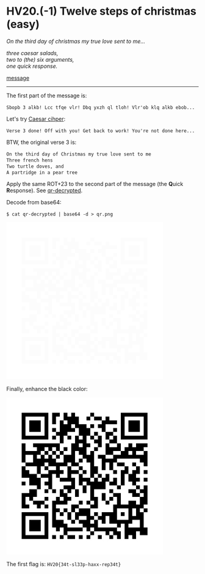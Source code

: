 # HV20.(-1) Twelve steps of christmas (easy)

_On the third day of christmas my true love sent to me..._

_three caesar salads,_  
_two to (the) six arguments,_  
_one quick response._

[message](message)

---

The first part of the message is:
```
Sbopb 3 alkb! Lcc tfqe vlr! Dbq yxzh ql tloh! Vlr'ob klq alkb ebob...
```

Let's try [Caesar cihper](https://www.dcode.fr/caesar-cipher):
```
Verse 3 done! Off with you! Get back to work! You're not done here...
```

BTW, the original verse 3 is:
```
On the third day of Christmas my true love sent to me
Three french hens
Two turtle doves, and
A partridge in a pear tree
``` 

Apply the same ROT+23 to the second part of the message (the **Q**uick **R**esponse).
See [qr-decrypted](qr-decrypted).

Decode from base64:
```
$ cat qr-decrypted | base64 -d > qr.png
```

![](qr.png)

Finally, enhance the black color:

![](qr-black.jpg)

The first flag is: `HV20{34t-sl33p-haxx-rep34t}`
